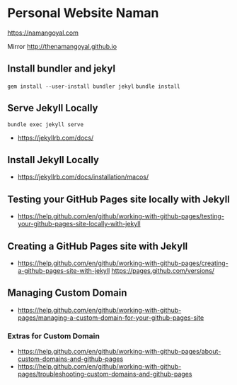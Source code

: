 # Personal Website Naman

https://namangoyal.com

Mirror http://thenamangoyal.github.io

## Install bundler and jekyl
`gem install --user-install bundler jekyl`
`bundle install`

## Serve Jekyll Locally
`bundle exec jekyll serve`

* https://jekyllrb.com/docs/


## Install Jekyll Locally
* https://jekyllrb.com/docs/installation/macos/

## Testing your GitHub Pages site locally with Jekyll
* https://help.github.com/en/github/working-with-github-pages/testing-your-github-pages-site-locally-with-jekyll

## Creating a GitHub Pages site with Jekyll
* https://help.github.com/en/github/working-with-github-pages/creating-a-github-pages-site-with-jekyll
https://pages.github.com/versions/

## Managing Custom Domain
* https://help.github.com/en/github/working-with-github-pages/managing-a-custom-domain-for-your-github-pages-site

### Extras for Custom Domain
* https://help.github.com/en/github/working-with-github-pages/about-custom-domains-and-github-pages
* https://help.github.com/en/github/working-with-github-pages/troubleshooting-custom-domains-and-github-pages
